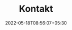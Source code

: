 ---
title: "Kontakt"
date: 2022-05-18T08:56:07+05:30
draft: false
menu: main
weight: 6
heroTitle: "Kontaktieren Sie uns."
heroSubtitle: "Gemeinsam bieten wir Ihnen die perfekte Lösung für Ihre Prozesse."
address: "BKE Ingenieurbüro <br> Dr. Brake Robert-Bosch-Straße 7 PK 85 <br> 64293 Darmstadt" 
admin: "Geschäftsführer: Dr. -Ing. Martin Brake"
telefon: "+49 (0) 61 51/500 19 94"
---